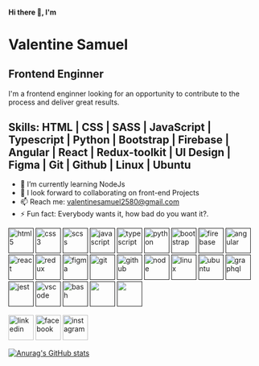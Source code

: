 #### Hi there 👋, I'm
# **Valentine Samuel**
##  Frontend Enginner

I'm a frontend enginner looking for an opportunity to contribute to the process and deliver great results.

## **Skills**: HTML | CSS |  SASS | JavaScript | Typescript | Python | Bootstrap | Firebase | Angular | React | Redux-toolkit | UI Design | Figma | Git | Github | Linux | Ubuntu


- 🌱 I’m currently learning NodeJs  
- 👯 I look forward to collaborating on front-end Projects 
- 📫 Reach me: valentinesamuel2580@gmail.com 
- ⚡ Fun fact: Everybody wants it, how bad do you want it?.


[<img src="https://cdn.jsdelivr.net/gh/devicons/devicon/icons/html5/html5-original.svg"  alt='html5' height='50'>]()
[<img src="https://cdn.jsdelivr.net/gh/devicons/devicon/icons/css3/css3-original.svg"  alt='css3' height='50'>]()
[<img src="https://cdn.jsdelivr.net/gh/devicons/devicon/icons/sass/sass-original.svg"  alt='scss' height='50'>]()
[<img src="https://cdn.jsdelivr.net/gh/devicons/devicon/icons/javascript/javascript-plain.svg"  alt='javascript' height='50'>]()
[<img src="https://cdn.jsdelivr.net/gh/devicons/devicon/icons/typescript/typescript-plain.svg"  alt='typescript' height='50'>]()
[<img src="https://cdn.jsdelivr.net/gh/devicons/devicon/icons/python/python-original.svg"  alt='python' height='50'>]()
[<img src="https://cdn.jsdelivr.net/gh/devicons/devicon/icons/bootstrap/bootstrap-original.svg"  alt='bootstrap' height='50'>]()
[<img src="https://cdn.jsdelivr.net/gh/devicons/devicon/icons/firebase/firebase-plain.svg"  alt='firebase' height='50'>]()
[<img src="https://cdn.jsdelivr.net/gh/devicons/devicon/icons/angularjs/angularjs-original.svg"  alt='angular' height='50'>]()
[<img src="https://cdn.jsdelivr.net/gh/devicons/devicon/icons/react/react-original.svg"  alt='react' height='50'>]()
[<img src="https://cdn.jsdelivr.net/gh/devicons/devicon/icons/redux/redux-original.svg"  alt='redux' height='50'>]()
[<img src="https://cdn.jsdelivr.net/gh/devicons/devicon/icons/figma/figma-original.svg"  alt='figma' height='50'>]()
[<img src="https://cdn.jsdelivr.net/gh/devicons/devicon/icons/git/git-original.svg"  alt='git' height='50'>]()
[<img src="https://cdn.jsdelivr.net/gh/devicons/devicon/icons/github/github-original.svg"  alt='github' height='50'>]()
[<img src="https://cdn.jsdelivr.net/gh/devicons/devicon/icons/nodejs/nodejs-plain.svg"  alt='node' height='50'>]()
[<img src="https://cdn.jsdelivr.net/gh/devicons/devicon/icons/linux/linux-original.svg"  alt='linux' height='50'>]()
[<img src="https://cdn.jsdelivr.net/gh/devicons/devicon/icons/ubuntu/ubuntu-plain.svg"  alt='ubuntu' height='50'>]()
[<img src="https://cdn.jsdelivr.net/gh/devicons/devicon/icons/graphql/graphql-plain.svg"  alt='graphql' height='50'>]()
[<img src="https://cdn.jsdelivr.net/gh/devicons/devicon/icons/jest/jest-plain.svg"  alt='jest' height='50'>]()
[<img src="https://cdn.jsdelivr.net/gh/devicons/devicon/icons/vscode/vscode-original.svg"  alt='vscode' height='50'>]()
[<img src="https://cdn.jsdelivr.net/gh/devicons/devicon/icons/bash/bash-plain.svg"  alt='bash' height='50'>]()
[<img src=""  alt='' height='50'>]()
[<img src=""  alt='' height='50'>]()


[<img src='https://cdn.jsdelivr.net/npm/simple-icons@3.0.1/icons/linkedin.svg' alt='linkedin' height='50'>](https://www.linkedin.com/in/samuel-valentine-476797202//)  [<img src='https://cdn.jsdelivr.net/npm/simple-icons@3.0.1/icons/facebook.svg' alt='facebook' height='50'>](https://www.facebook.com/valentine.samuel.9047/)  [<img src='https://cdn.jsdelivr.net/npm/simple-icons@3.0.1/icons/instagram.svg' alt='instagram' height='50'>](https://www.instagram.com/growing_dev/) 

[![Anurag's GitHub stats](https://github-readme-stats.vercel.app/api?username=valentinesamuel&show_icons=true)](https://github.com/anuraghazra/github-readme-stats)
